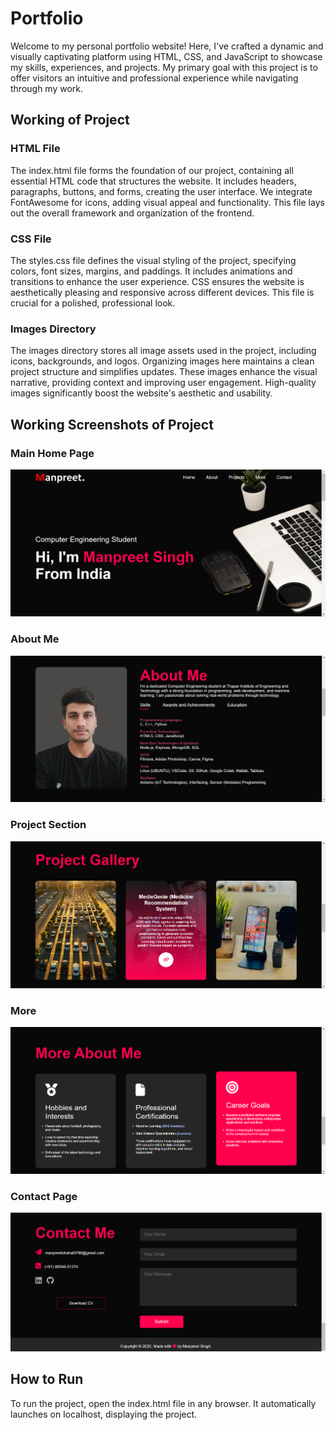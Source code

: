 # Portfolio
 Welcome to my personal portfolio website! Here, I've crafted a dynamic and visually captivating platform using HTML, CSS, and JavaScript to showcase my skills, experiences, and projects. My primary goal with this project is to offer visitors an intuitive and professional experience while navigating through my work.

## Working of Project

### HTML File

The index.html file forms the foundation of our project, containing all essential HTML code that structures the website. It includes headers, paragraphs, buttons, and forms, creating the user interface. We integrate FontAwesome for icons, adding visual appeal and functionality. This file lays out the overall framework and organization of the frontend.

### CSS File

The styles.css file defines the visual styling of the project, specifying colors, font sizes, margins, and paddings. It includes animations and transitions to enhance the user experience. CSS ensures the website is aesthetically pleasing and responsive across different devices. This file is crucial for a polished, professional look.

### Images Directory 

The images directory stores all image assets used in the project, including icons, backgrounds, and logos. Organizing images here maintains a clean project structure and simplifies updates. These images enhance the visual narrative, providing context and improving user engagement. High-quality images significantly boost the website's aesthetic and usability.

## Working Screenshots of Project

### Main Home Page
![main!](Working/s1.png)

### About Me
![about!](Working/s2.png)

### Project Section
![project!](Working/s3.png)

### More 
![more!](Working/s4.png)

### Contact Page
![contact!](Working/s5.png)

## How to Run
To run the project, open the index.html file in any browser. It automatically launches on localhost, displaying the project.